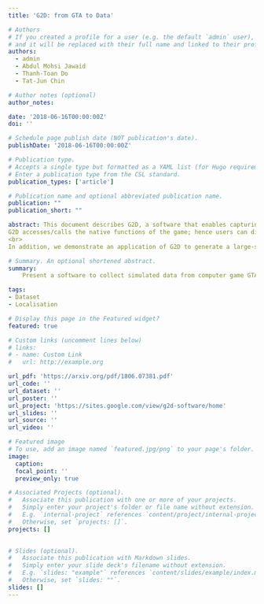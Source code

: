 ```yaml
---
title: 'G2D: from GTA to Data'

# Authors
# If you created a profile for a user (e.g. the default `admin` user), write the username (folder name) here
# and it will be replaced with their full name and linked to their profile.
authors:
  - admin
  - Abdul Mohsi Jawaid
  - Thanh-Toan Do
  - Tat-Jun Chin

# Author notes (optional)
author_notes:

date: '2018-06-16T00:00:00Z'
doi: ''

# Schedule page publish date (NOT publication's date).
publishDate: '2018-06-16T00:00:00Z'

# Publication type.
# Accepts a single type but formatted as a YAML list (for Hugo requirements).
# Enter a publication type from the CSL standard.
publication_types: ['article']

# Publication name and optional abbreviated publication name.
publication: ""
publication_short: ""

abstract: This document describes G2D, a software that enables capturing videos from Grand Theft Auto V (GTA V), a popular role playing game set in an expansive virtual city. The target users of our software are computer vision researchers who wish to collect hyper-realistic computer-generated imagery of a city from the street level, under controlled 6DOF camera poses and varying environmental conditions (weather, season, time of day, traffic density, etc.).
G2D accesses/calls the native functions of the game; hence users can directly interact with G2D while playing the game. Specifically, G2D enables users to manipulate conditions of the virtual environment on the fly, while the gameplay camera is set to automatically retrace a predetermined 6DOF camera pose trajectory within the game coordinate system. Concurrently, automatic screen capture is executed while the virtual environment is being explored. G2D and its source code are publicly available [here](https://github.com/dzungdoan6/G2D)
<br>
In addition, we demonstrate an application of G2D to generate a large-scale dataset with groundtruth camera poses for testing structure-from-motion (SfM) algorithms. The dataset and generated 3D point clouds are also made available [here](https://drive.google.com/drive/folders/1jSn_zlbqPERadjL_LI22QkjN_naiOIGT)

# Summary. An optional shortened abstract.
summary: 
    Present a software to collect simulated data from computer game GTA V. Users have fully control of camera poses and environmental conditions.

tags: 
- Dataset
- Localisation

# Display this page in the Featured widget?
featured: true

# Custom links (uncomment lines below)
# links:
# - name: Custom Link
#   url: http://example.org

url_pdf: 'https://arxiv.org/pdf/1806.07381.pdf'
url_code: ''
url_dataset: ''
url_poster: ''
url_project: 'https://sites.google.com/view/g2d-software/home'
url_slides: ''
url_source: ''
url_video: ''

# Featured image
# To use, add an image named `featured.jpg/png` to your page's folder.
image:
  caption: 
  focal_point: ''
  preview_only: true

# Associated Projects (optional).
#   Associate this publication with one or more of your projects.
#   Simply enter your project's folder or file name without extension.
#   E.g. `internal-project` references `content/project/internal-project/index.md`.
#   Otherwise, set `projects: []`.
projects: []
  

# Slides (optional).
#   Associate this publication with Markdown slides.
#   Simply enter your slide deck's filename without extension.
#   E.g. `slides: "example"` references `content/slides/example/index.md`.
#   Otherwise, set `slides: ""`.
slides: []
---
```

